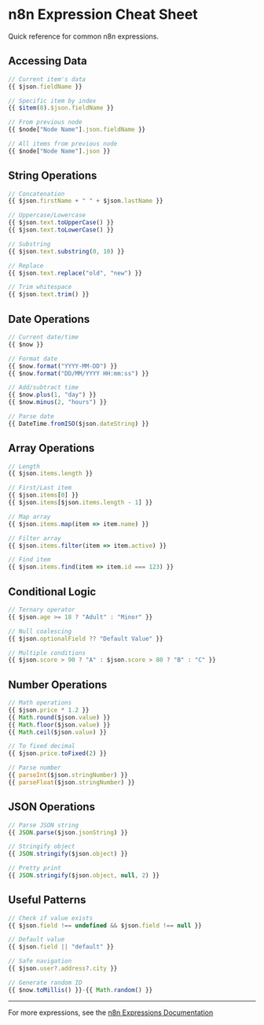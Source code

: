 # n8n Expression Cheat Sheet

Quick reference for common n8n expressions.

## Accessing Data

```javascript
// Current item's data
{{ $json.fieldName }}

// Specific item by index
{{ $item(0).$json.fieldName }}

// From previous node
{{ $node["Node Name"].json.fieldName }}

// All items from previous node
{{ $node["Node Name"].json }}
```

## String Operations

```javascript
// Concatenation
{{ $json.firstName + " " + $json.lastName }}

// Uppercase/Lowercase
{{ $json.text.toUpperCase() }}
{{ $json.text.toLowerCase() }}

// Substring
{{ $json.text.substring(0, 10) }}

// Replace
{{ $json.text.replace("old", "new") }}

// Trim whitespace
{{ $json.text.trim() }}
```

## Date Operations

```javascript
// Current date/time
{{ $now }}

// Format date
{{ $now.format("YYYY-MM-DD") }}
{{ $now.format("DD/MM/YYYY HH:mm:ss") }}

// Add/subtract time
{{ $now.plus(1, "day") }}
{{ $now.minus(2, "hours") }}

// Parse date
{{ DateTime.fromISO($json.dateString) }}
```

## Array Operations

```javascript
// Length
{{ $json.items.length }}

// First/Last item
{{ $json.items[0] }}
{{ $json.items[$json.items.length - 1] }}

// Map array
{{ $json.items.map(item => item.name) }}

// Filter array
{{ $json.items.filter(item => item.active) }}

// Find item
{{ $json.items.find(item => item.id === 123) }}
```

## Conditional Logic

```javascript
// Ternary operator
{{ $json.age >= 18 ? "Adult" : "Minor" }}

// Null coalescing
{{ $json.optionalField ?? "Default Value" }}

// Multiple conditions
{{ $json.score > 90 ? "A" : $json.score > 80 ? "B" : "C" }}
```

## Number Operations

```javascript
// Math operations
{{ $json.price * 1.2 }}
{{ Math.round($json.value) }}
{{ Math.floor($json.value) }}
{{ Math.ceil($json.value) }}

// To fixed decimal
{{ $json.price.toFixed(2) }}

// Parse number
{{ parseInt($json.stringNumber) }}
{{ parseFloat($json.stringNumber) }}
```

## JSON Operations

```javascript
// Parse JSON string
{{ JSON.parse($json.jsonString) }}

// Stringify object
{{ JSON.stringify($json.object) }}

// Pretty print
{{ JSON.stringify($json.object, null, 2) }}
```

## Useful Patterns

```javascript
// Check if value exists
{{ $json.field !== undefined && $json.field !== null }}

// Default value
{{ $json.field || "default" }}

// Safe navigation
{{ $json.user?.address?.city }}

// Generate random ID
{{ $now.toMillis() }}-{{ Math.random() }}
```

---

For more expressions, see the [n8n Expressions Documentation](https://docs.n8n.io/code-examples/expressions/)
